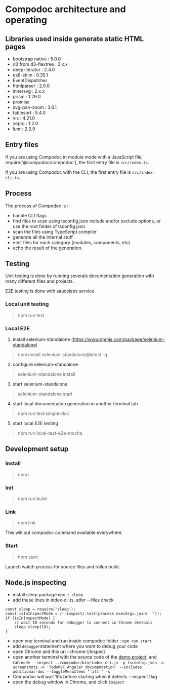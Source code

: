 # Compodoc architecture and operating

## Libraries used inside generate static HTML pages

-   bootstrap native : 5.0.0
-   d3 from d3-flextree : 3.x.x
-   deep-iterator : 2.4.0
-   es6-shim : 0.35.1
-   EventDispatcher
-   htmlparser : 2.0.0
-   innersvg : 2.x.x
-   prism : 1.29.0
-   promise
-   svg-pan-zoom : 3.6.1
-   tablesort : 5.4.0
-   vis : 4.21.0
-   zepto : 1.2.0
-   lunr : 2.3.9

## Entry files

If you are using Compodoc in module mode with a JavaScript file, require('@compodoc/compodoc'), the first entry file is `src/index.ts`.

If you are using Compodoc with the CLI, the first entry file is `src/index-cli.ts`.

## Process

The process of Compodoc is :

-   handle CLI flags
-   find files to scan using tsconfig.json include and/or exclude options, or use the root folder of tsconfig.json
-   scan the files using TypeScript compiler
-   generate all the internal stuff
-   emit files for each category (modules, components, etc)
-   echo the result of the generation.

## Testing

Unit testing is done by running severals documentation generation with many different files and projects.

E2E testing is done with saucelabs service.

### Local unit testing

> npm run test

### Local E2E

1. install selenium-standalone (https://www.npmjs.com/package/selenium-standalone)

> npm install selenium-standalone@latest -g

2. configure selenium-standalone

> selenium-standalone install

3. start selenium-standalone

> selenium-standalone start

4. start local documentation generation in another terminal tab

> npm run test:simple-doc

5. start local E2E testing

> npm run local-test-e2e-mocha

## Development setup

### Install

> npm i

### Init

> npm run build

### Link

> npm link

This will put compodoc command available everywhere.

### Start

> npm start

Launch watch process for source files and rollup build.

## Node.js inspecting

-   install sleep package `npm i sleep`
-   add these lines in index-cli.ts, atfer --files check

```
const sleep = require('sleep');
const isInInspectMode = /--inspect/.test(process.execArgv.join(' '));
if (isInInspectMode) {
    // wait 10 seconds for debugger to connect in Chrome devtools
    sleep.sleep(10);
}
```

-   open one terminal and run inside compodoc folder : `npm run start`
-   add `debugger`statement where you want to debug your code
-   open Chrome and this url : chrome://inspect
-   open another terminal with the source code of the [demo project](https://github.com/compodoc/compodoc-demo-todomvc-angular), and run `node --inspect ../compodoc/bin/index-cli.js -p tsconfig.json -a screenshots -n 'TodoMVC Angular documentation' --includes additional-doc --toggleMenuItems "'all'" -s`
-   Compodoc will wait 10s before starting when it detects --inspect flag
-   open the debug window in Chrome, and click `inspect`
